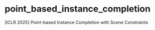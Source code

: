 # point_based_instance_completion
[ICLR 2025] Point-based Instance Completion with Scene Constraints
